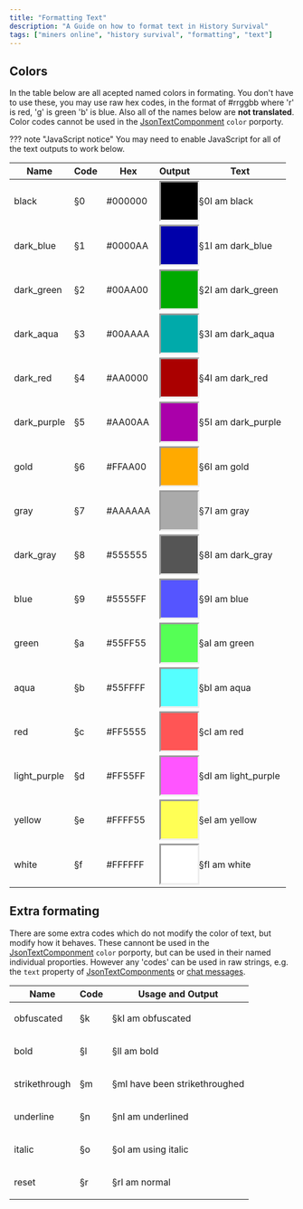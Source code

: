 ```yaml
---
title: "Formatting Text"
description: "A Guide on how to format text in History Survival"
tags: ["miners online", "history survival", "formatting", "text"]
---
```


## Colors

<style>
    .color{
        height: 50px;
        width: 120%;
        padding-bottom:30%;
        border-style: inset;
    }
</style>

In the table below are all acepted named colors in formating. You don't have to use these, you may use raw hex codes, in the format of #rrggbb where 'r' is red, 'g' is green 'b' is blue. Also all of the names below are **not translated**. Color codes cannot be used in the [JsonTextComponment](/docs/en/history-survival/json-text) ```color``` porporty.

??? note "JavaScript notice" 
    You may need to enable JavaScript for all of the text outputs to work below.

| Name         | Code | Hex     | Output                                                 | Text                                         |
| ------------ | ---- | ------- | ------------------------------------------------------ | -------------------------------------------- |
| black        | §0   | #000000 | <div class="color" style="background-color: #000000;"> | <p id="black">§0I am black</p>               |
| dark_blue    | §1   | #0000AA | <div class="color" style="background-color: #0000AA;"> | <p id="dark_blue">§1I am dark_blue</p>       |
| dark_green   | §2   | #00AA00 | <div class="color" style="background-color: #00AA00;"> | <p id="dark_green">§2I am dark_green</p>     |
| dark_aqua    | §3   | #00AAAA | <div class="color" style="background-color: #00AAAA;"> | <p id="dark_aqua">§3I am dark_aqua</p>       |
| dark_red     | §4   | #AA0000 | <div class="color" style="background-color: #AA0000;"> | <p id="dark_red">§4I am dark_red</p>         |
| dark_purple  | §5   | #AA00AA | <div class="color" style="background-color: #AA00AA;"> | <p id="dark_purple">§5I am dark_purple</p>   |
| gold         | §6   | #FFAA00 | <div class="color" style="background-color: #FFAA00;"> | <p id="gold">§6I am gold</p>                 |
| gray         | §7   | #AAAAAA | <div class="color" style="background-color: #AAAAAA;"> | <p id="gray">§7I am gray</p>                 |
| dark_gray    | §8   | #555555 | <div class="color" style="background-color: #555555;"> | <p id="dark_gray">§8I am dark_gray</p>       |
| blue         | §9   | #5555FF | <div class="color" style="background-color: #5555FF;"> | <p id="blue">§9I am blue</p>                 |
| green        | §a   | #55FF55 | <div class="color" style="background-color: #55FF55;"> | <p id="green">§aI am green</p>               |
| aqua         | §b   | #55FFFF | <div class="color" style="background-color: #55FFFF;"> | <p id="aqua">§bI am aqua</p>                 |
| red          | §c   | #FF5555 | <div class="color" style="background-color: #FF5555;"> | <p id="red">§cI am red</p>                   |
| light_purple | §d   | #FF55FF | <div class="color" style="background-color: #FF55FF;"> | <p id="light_purple">§dI am light_purple</p> |
| yellow       | §e   | #FFFF55 | <div class="color" style="background-color: #FFFF55;"> | <p id="yellow">§eI am yellow</p>             |
| white        | §f   | #FFFFFF | <div class="color" style="background-color: #FFFFFF;"> | <p id="white">§fI am white</p>               |

## Extra formating

There are some extra codes which do not modify the color of text, but modify how it behaves. These cannont be used in the [JsonTextComponment](/docs/en/history-survival/json-text) ```color``` porporty, but can be used in their named individual proporties.
However any 'codes' can be used in raw strings, e.g. the ```text``` property of [JsonTextComponments](/docs/en/history-survival/json-text) or [chat messages](/docs/en/history-survival/multiplayer/#chat).


| Name          | Code | Usage and Output                                        |
| ------------- | ---- | ------------------------------------------------------- |
| obfuscated    | §k   | <p id="obfuscated">§kI am obfuscated</p>                |
| bold          | §l   | <p id="bold">§lI am bold</p>                            |
| strikethrough | §m   | <p id="strikethrough">§mI have been strikethroughed</p> |
| underline     | §n   | <p id="underline">§nI am underlined</p>                 |
| italic        | §o   | <p id="italic">§oI am using italic</p>                  |
| reset         | §r   | <p id="reset">§rI am normal</p>                         |

<script>
minerslib.mineParseElement("obfuscated")
minerslib.mineParseElement("bold")
minerslib.mineParseElement("strikethrough")
minerslib.mineParseElement("underline")
minerslib.mineParseElement("italic")
minerslib.mineParseElement("reset")

minerslib.mineParseElement("white")
minerslib.mineParseElement("yellow")
minerslib.mineParseElement("light_purple")
minerslib.mineParseElement("red")
minerslib.mineParseElement("aqua")
minerslib.mineParseElement("green")
minerslib.mineParseElement("blue")
minerslib.mineParseElement("dark_gray")
minerslib.mineParseElement("gray")
minerslib.mineParseElement("gold")
minerslib.mineParseElement("dark_purple")
minerslib.mineParseElement("dark_red")
minerslib.mineParseElement("dark_aqua")
minerslib.mineParseElement("dark_green")
minerslib.mineParseElement("dark_blue")
minerslib.mineParseElement("black")
</script>